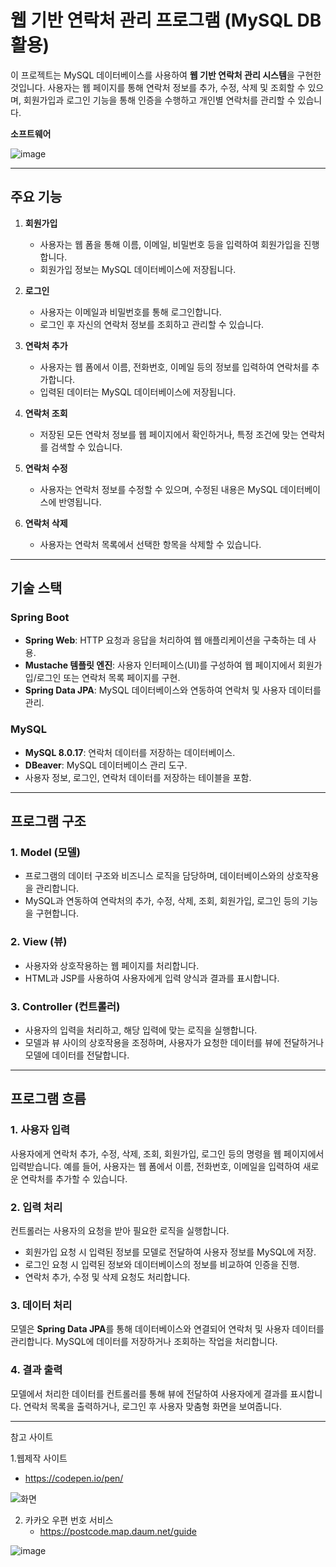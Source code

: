 # 웹 기반 연락처 관리 프로그램 (MySQL DB 활용)

이 프로젝트는 MySQL 데이터베이스를 사용하여 **웹 기반 연락처 관리 시스템**을 구현한 것입니다. 사용자는 웹 페이지를 통해 연락처 정보를 추가, 수정, 삭제 및 조회할 수 있으며, 회원가입과 로그인 기능을 통해 인증을 수행하고 개인별 연락처를 관리할 수 있습니다. 

**소프트웨어**

![image](https://github.com/user-attachments/assets/d86d1611-5755-46af-9642-f17643f9a1eb)

---

## 주요 기능

1. **회원가입**
   - 사용자는 웹 폼을 통해 이름, 이메일, 비밀번호 등을 입력하여 회원가입을 진행합니다.
   - 회원가입 정보는 MySQL 데이터베이스에 저장됩니다.

2. **로그인**
   - 사용자는 이메일과 비밀번호를 통해 로그인합니다.
   - 로그인 후 자신의 연락처 정보를 조회하고 관리할 수 있습니다.

3. **연락처 추가**
   - 사용자는 웹 폼에서 이름, 전화번호, 이메일 등의 정보를 입력하여 연락처를 추가합니다.
   - 입력된 데이터는 MySQL 데이터베이스에 저장됩니다.

4. **연락처 조회**
   - 저장된 모든 연락처 정보를 웹 페이지에서 확인하거나, 특정 조건에 맞는 연락처를 검색할 수 있습니다.

5. **연락처 수정**
   - 사용자는 연락처 정보를 수정할 수 있으며, 수정된 내용은 MySQL 데이터베이스에 반영됩니다.

6. **연락처 삭제**
   - 사용자는 연락처 목록에서 선택한 항목을 삭제할 수 있습니다.

---

## 기술 스택

### **Spring Boot**
- **Spring Web**: HTTP 요청과 응답을 처리하여 웹 애플리케이션을 구축하는 데 사용.
- **Mustache 템플릿 엔진**: 사용자 인터페이스(UI)를 구성하여 웹 페이지에서 회원가입/로그인 또는 연락처 목록 페이지를 구현.
- **Spring Data JPA**: MySQL 데이터베이스와 연동하여 연락처 및 사용자 데이터를 관리.

### **MySQL**
- **MySQL 8.0.17**: 연락처 데이터를 저장하는 데이터베이스.
- **DBeaver**: MySQL 데이터베이스 관리 도구.
- 사용자 정보, 로그인, 연락처 데이터를 저장하는 테이블을 포함.

---

## 프로그램 구조

### **1. Model (모델)**
- 프로그램의 데이터 구조와 비즈니스 로직을 담당하며, 데이터베이스와의 상호작용을 관리합니다.
- MySQL과 연동하여 연락처의 추가, 수정, 삭제, 조회, 회원가입, 로그인 등의 기능을 구현합니다.

### **2. View (뷰)**
- 사용자와 상호작용하는 웹 페이지를 처리합니다.
- HTML과 JSP를 사용하여 사용자에게 입력 양식과 결과를 표시합니다.

### **3. Controller (컨트롤러)**
- 사용자의 입력을 처리하고, 해당 입력에 맞는 로직을 실행합니다.
- 모델과 뷰 사이의 상호작용을 조정하며, 사용자가 요청한 데이터를 뷰에 전달하거나 모델에 데이터를 전달합니다.

---

## 프로그램 흐름

### **1. 사용자 입력**
사용자에게 연락처 추가, 수정, 삭제, 조회, 회원가입, 로그인 등의 명령을 웹 페이지에서 입력받습니다.
예를 들어, 사용자는 웹 폼에서 이름, 전화번호, 이메일을 입력하여 새로운 연락처를 추가할 수 있습니다.

### **2. 입력 처리**
컨트롤러는 사용자의 요청을 받아 필요한 로직을 실행합니다.
- 회원가입 요청 시 입력된 정보를 모델로 전달하여 사용자 정보를 MySQL에 저장.
- 로그인 요청 시 입력된 정보와 데이터베이스의 정보를 비교하여 인증을 진행.
- 연락처 추가, 수정 및 삭제 요청도 처리합니다.

### **3. 데이터 처리**
모델은 **Spring Data JPA**를 통해 데이터베이스와 연결되어 연락처 및 사용자 데이터를 관리합니다.
MySQL에 데이터를 저장하거나 조회하는 작업을 처리합니다.

### **4. 결과 출력**
모델에서 처리한 데이터를 컨트롤러를 통해 뷰에 전달하여 사용자에게 결과를 표시합니다.
연락처 목록을 출력하거나, 로그인 후 사용자 맞춤형 화면을 보여줍니다.


---

참고 사이트

1.웹제작 사이트
  - https://codepen.io/pen/

![화면](https://github.com/user-attachments/assets/c7a04de2-f5d6-4b80-bd29-8ce0e9cb4a55)

2. 카카오 우편 번호 서비스
   - https://postcode.map.daum.net/guide
     
![image](https://github.com/user-attachments/assets/54134feb-4516-4686-afaf-2e1270c4a5f4)
